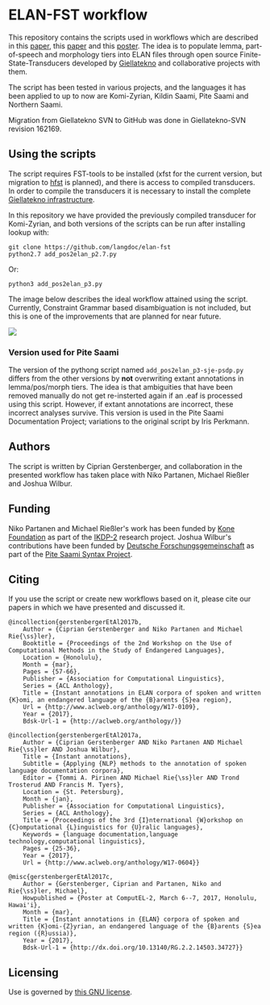 # ELAN-FST workflow

This repository contains the scripts used in workflows which are described in this [paper](http://www.aclweb.org/anthology/W17-0109), this [paper](http://www.aclweb.org/anthology/W17-0604) and this [poster](publications/gerstenbergerEtAl2017c.pdf). The idea is to populate lemma, part-of-speech and morphology tiers into ELAN files through open source Finite-State-Transducers developed by [Giellatekno](http://giellatekno.uit.no/) and collaborative projects with them.

The script has been tested in various projects, and the languages it has been applied to up to now are Komi-Zyrian, Kildin Saami, Pite Saami and Northern Saami.

Migration from Giellatekno SVN to GitHub was done in Giellatekno-SVN revision 162169.

## Using the scripts

The script requires FST-tools to be installed (xfst for the current version, but migration to [hfst](https://hfst.github.io/) is planned), and there is access to compiled transducers. In order to compile the transducers it is necessary to install the complete [Giellatekno infrastructure](http://giellatekno.uit.no/doc/infra/infraremake/GettingStartedWithTheNewInfra.html).

In this repository we have provided the previously compiled transducer for Komi-Zyrian, and both versions of the scripts can be run after installing lookup with:

```
git clone https://github.com/langdoc/elan-fst
python2.7 add_pos2elan_p2.7.py
```

Or:

```
python3 add_pos2elan_p3.py
```

The image below describes the ideal workflow attained using the script. Currently, Constraint Grammar based disambiguation is not included, but this is one of the improvements that are planned for near future.

![](https://imgur.com/iA99VGz.png)

### Version used for Pite Saami

The version of the pythong script named `add_pos2elan_p3-sje-psdp.py` differs from the other versions by **not** overwriting extant annotations in lemma/pos/morph tiers. The idea is that ambiguities that have been removed manually do not get re-insterted again if an .eaf is processed using this script. However, if extant annotations are incorrect, these incorrect analyses survive. This version is used in the Pite Saami Documentation Project; variations to the original script by Iris Perkmann.


## Authors

The script is written by Ciprian Gerstenberger, and collaboration in the presented workflow has taken place with Niko Partanen, Michael Rießler and Joshua Wilbur.

## Funding

Niko Partanen and Michael Rießler's work has been funded by [Kone Foundation](https://koneensaatio.fi) as part of the [IKDP-2](https://github.com/langdoc/IKDP-2) research project. Joshua Wilbur's contributions have been funded by [Deutsche Forschungsgemeinschaft](http://www.dfg.de) as part of the [Pite Saami Syntax Project](http://saami.uni-freiburg.de/psdp/syntax/).

## Citing

If you use the script or create new workflows based on it, please cite our papers in which we have presented and discussed it.

```
@incollection{gerstenbergerEtAl2017b,
	Author = {Ciprian Gerstenberger and Niko Partanen and Michael Rie{\ss}ler},
	Booktitle = {Proceedings of the 2nd Workshop on the Use of Computational Methods in the Study of Endangered Languages},
	Location = {Honolulu},
	Month = {mar},
	Pages = {57-66},
	Publisher = {Association for Computational Linguistics},
	Series = {ACL Anthology},
	Title = {Instant annotations in ELAN corpora of spoken and written {K}omi, an endangered language of the {B}arents {S}ea region},
	Url = {http://www.aclweb.org/anthology/W17-0109},
	Year = {2017},
	Bdsk-Url-1 = {http://aclweb.org/anthology/}}

@incollection{gerstenbergerEtAl2017a,
	Author = {Ciprian Gerstenberger AND Niko Partanen AND Michael Rie{\ss}ler AND Joshua Wilbur},
	Title = {Instant annotations},
	Subtitle = {Applying {NLP} methods to the annotation of spoken language documentation corpora},
	Editor = {Tommi A. Pirinen AND Michael Rie{\ss}ler AND Trond Trosterud AND Francis M. Tyers},
	Location = {St. Petersburg},
	Month = {jan},
	Publisher = {Association for Computational Linguistics},
	Series = {ACL Anthology},
	Title = {Proceedings of the 3rd {I}nternational {W}orkshop on {C}omputational {L}inguistics for {U}ralic languages},
	Keywords = {language documentation,language technology,computational linguistics},
	Pages = {25-36},
	Year = {2017},
	Url = {http://www.aclweb.org/anthology/W17-0604}}

@misc{gerstenbergerEtAl2017c,
	Author = {Gerstenberger, Ciprian and Partanen, Niko and Rie{\ss}ler, Michael},
	Howpublished = {Poster at ComputEL-2, March 6--7, 2017, Honolulu, Hawai'i},
	Month = {mar},
	Title = {Instant annotations in {ELAN} corpora of spoken and written {K}omi-{Z}yrian, an endangered language of the {B}arents {S}ea region ({R}ussia)},
	Year = {2017},
	Bdsk-Url-1 = {http://dx.doi.org/10.13140/RG.2.2.14503.34727}}

```

## Licensing

Use is governed by [this GNU license](LICENSE).

